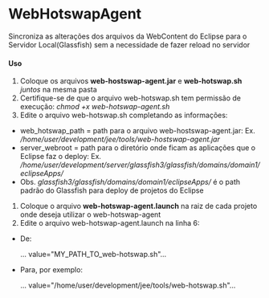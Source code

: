 # WebHotswapAgent

Sincroniza as alterações dos arquivos da WebContent do Eclipse para o Servidor Local(Glassfish) sem a necessidade de fazer reload no servidor

#### Uso

1. Coloque os arquivos **web-hostswap-agent.jar** e **web-hotswap.sh** _juntos_ na mesma pasta
1. Certifique-se de que o arquivo web-hotswap.sh tem permissão de execução: _chmod +x web-hotswap-agent.sh_
1. Edite o arquivo web-hotswap.sh completando as informações:
  * web_hotswap_path = path para o arquivo web-hostswap-agent.jar: Ex. _/home/user/development/jee/tools/web-hostswap-agent.jar_
  * server_webroot = path para o diretório onde ficam as aplicações que o Eclipse faz o deploy: Ex. _/home/user/development/server/glassfish3/glassfish/domains/domain1/eclipseApps/_
  * Obs. _glassfish3/glassfish/domains/domain1/eclipseApps/_ é o path padrão do Glassfish para deploy de projetos do Eclipse
1. Coloque o arquivo **web-hotswap-agent.launch** na raiz de cada projeto onde deseja utilizar o web-hotswap-agent
1. Edite o arquivo web-hotswap-agent.launch na linha 6:
  * De:
  
	... value="MY_PATH_TO_web-hotswap.sh"...
	
  * Para, por exemplo: 

	... value="/home/user/development/jee/tools/web-hotswap.sh"...